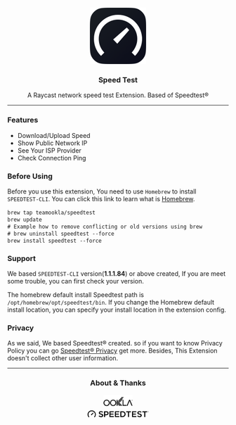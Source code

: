 <p align="center">
   <img src="./assets/logo.png" width="128">
</p>
<h3 align="center"> 
   <strong style="">Speed Test</strong>
   <br>
</h3>
<p align="center">
  <span>
    A Raycast network speed test Extension. Based of Speedtest®
  </span>
</p>

<hr/> 

### Features

- Download/Upload Speed
- Show Public Network IP
- See Your ISP Provider
- Check Connection Ping

### Before Using
Before you use this extension, You need to use `Homebrew` to install `SPEEDTEST-CLI`.
You can click this link to learn what is [Homebrew](https://brew.sh/).

```shell
brew tap teamookla/speedtest
brew update
# Example how to remove conflicting or old versions using brew
# brew uninstall speedtest --force
brew install speedtest --force
```

### Support
We based `SPEEDTEST-CLI` version(**1.1.1.84**) or above created, If you are meet some trouble, you can first check
your version.

The homebrew default install Speedtest path is `/opt/homebrew/opt/speedtest/bin`.  If you change the Homebrew default install location, you can specify your install location in the extension config.

### Privacy
As we said, We based Speedtest® created. so if you want to know Privacy Policy you can go [Speedtest® Privacy](https://www.speedtest.net/about/privacy)
get more. Besides, This Extension doesn't collect other user information.

<hr>
<h3 align="center">
    About & Thanks 
</h3>
<p align="center">
    <a href="https://www.ookla.com/">
        <img align="center"  src="./assets/Ookla-black.png" height="30">
    </a>
    <br/>
    <a href="https://speedtest.net">
        <img src="./assets/speedtest-banner.png" width="140" style="margin-top: 5px">
    </a>
</p>

